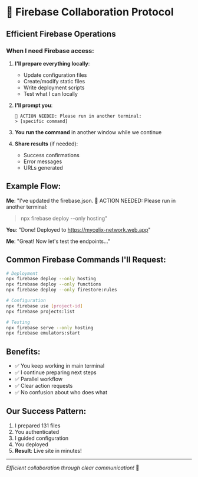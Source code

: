 # 🤝 Firebase Collaboration Protocol

## Efficient Firebase Operations

### When I need Firebase access:

1. **I'll prepare everything locally**:
   - Update configuration files
   - Create/modify static files
   - Write deployment scripts
   - Test what I can locally

2. **I'll prompt you**:
   ```
   🔐 ACTION NEEDED: Please run in another terminal:
   > [specific command]
   ```

3. **You run the command** in another window while we continue

4. **Share results** (if needed):
   - Success confirmations
   - Error messages
   - URLs generated

## Example Flow:

**Me**: "I've updated the firebase.json. 
🔐 ACTION NEEDED: Please run in another terminal:
> npx firebase deploy --only hosting"

**You**: "Done! Deployed to https://mycelix-network.web.app"

**Me**: "Great! Now let's test the endpoints..."

## Common Firebase Commands I'll Request:

```bash
# Deployment
npx firebase deploy --only hosting
npx firebase deploy --only functions
npx firebase deploy --only firestore:rules

# Configuration
npx firebase use [project-id]
npx firebase projects:list

# Testing
npx firebase serve --only hosting
npx firebase emulators:start
```

## Benefits:

- ✅ You keep working in main terminal
- ✅ I continue preparing next steps
- ✅ Parallel workflow
- ✅ Clear action requests
- ✅ No confusion about who does what

## Our Success Pattern:

1. I prepared 131 files
2. You authenticated
3. I guided configuration
4. You deployed
5. **Result**: Live site in minutes!

---

*Efficient collaboration through clear communication!* 🚀